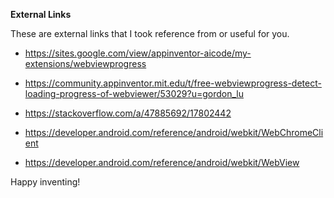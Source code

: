 **External Links**

These are external links that I took reference from or useful for you.

- https://sites.google.com/view/appinventor-aicode/my-extensions/webviewprogress

- https://community.appinventor.mit.edu/t/free-webviewprogress-detect-loading-progress-of-webviewer/53029?u=gordon_lu

- https://stackoverflow.com/a/47885692/17802442

- https://developer.android.com/reference/android/webkit/WebChromeClient

- https://developer.android.com/reference/android/webkit/WebView

Happy inventing!

